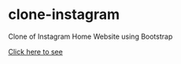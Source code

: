 # clone-instagram

 Clone of Instagram Home Website using Bootstrap
 
 [Click here to see](https://aldrinbrillante.github.io/clone-instagram/)
